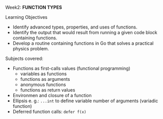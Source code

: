 Week2: **FUNCTION TYPES**

Learning Objectives
- Identify advanced types, properties, and uses of functions.
- Identify the output that would result from running a given code block containing functions.
- Develop a routine containing functions in Go that solves a practical physics problem.

Subjects covered: 
- Functions as first-calls values (functional programming)
  - variables as functions
  - functions as arguments
  - anonymous functions
  - functions as return values
- Environmen and closure of a function
- Ellipsis e. g.: ```...int``` to define variable number of arguments (variadic function)
- Deferred function calls: `defer f(x)`
